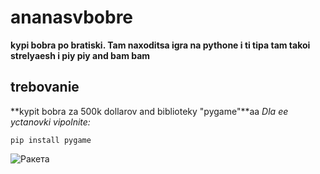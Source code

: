 # ananasvbobre
**kypi bobra po bratiski. Tam naxoditsa igra na pythone i ti tipa tam takoi strelyaesh i piy piy and bam bam**
## trebovanie
**kypit bobra za 500k dollarov and biblioteky "pygame"**aa
*Dla ee yctanovki  vipolnite:*
```
pip install pygame
```
![Ракета](https://flomaster.top/uploads/posts/2023-10/1697564383_flomaster-top-p-raketa-illyustratsiya-krasivo-1.jpg)
